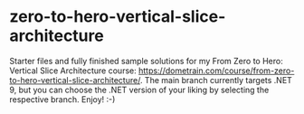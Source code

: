 # zero-to-hero-vertical-slice-architecture
Starter files and fully finished sample solutions for my From Zero to Hero: Vertical Slice Architecture course: https://dometrain.com/course/from-zero-to-hero-vertical-slice-architecture/.  The main branch currently targets .NET 9, but you can choose the .NET version of your liking by selecting the respective branch.  Enjoy! :-)

